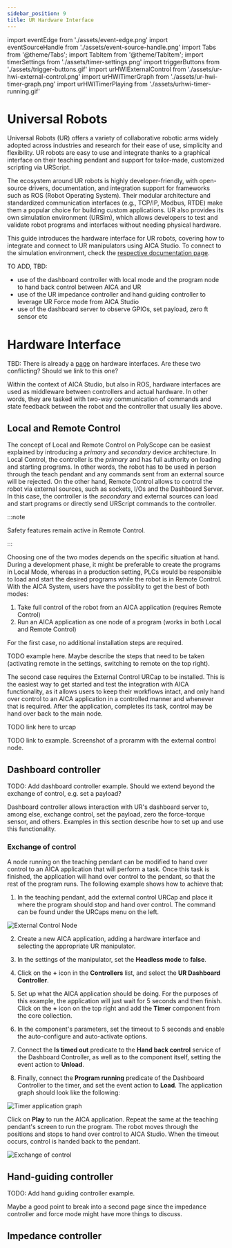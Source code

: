 ```yaml
---
sidebar_position: 9
title: UR Hardware Interface
---
```


import eventEdge from './assets/event-edge.png'
import eventSourceHandle from './assets/event-source-handle.png'
import Tabs from '@theme/Tabs';
import TabItem from '@theme/TabItem';
import timerSettings from './assets/timer-settings.png'
import triggerButtons from './assets/trigger-buttons.gif'
import urHWIExternalControl from './assets/ur-hwi-external-control.png'
import urHWITimerGraph from './assets/ur-hwi-timer-graph.png'
import urHWITimerPlaying from './assets/urhwi-timer-running.gif'

# Universal Robots

Universal Robots (UR) offers a variety of collaborative robotic arms widely adopted across industries and research for
their ease of use, simplicity and flexibility. UR robots are easy to use and integrate thanks to a graphical interface
on their teaching pendant and support for tailor-made, customized scripting via URScript.

The ecosystem around UR robots is highly developer-friendly, with open-source drivers, documentation, and integration
support for frameworks such as ROS (Robot Operating System). Their modular architecture and standardized communication
interfaces (e.g., TCP/IP, Modbus, RTDE) make them a popular choice for building custom applications. UR also provides
its own simulation environment (URSim), which allows developers to test and validate robot programs and interfaces
without needing physical hardware.

This guide introduces the hardware interface for UR robots, covering how to integrate and connect to UR manipulators
using AICA Studio. To connect to the simulation environment, check the
[respective documentation page](./ur-sim-guide.md).

TO ADD, TBD:

- use of the dashboard controller with local mode and the program node to hand back control between AICA and UR
- use of the UR impedance controller and hand guiding controller to leverage UR Force mode from AICA Studio
- use of the dashboard server to observe GPIOs, set payload, zero ft sensor etc

# Hardware Interface

TBD: There is already a [page](../../concepts/building-blocks/hardware-interfaces.md) on hardware interfaces. Are these
two conflicting? Should we link to this one?

Within the context of AICA Studio, but also in ROS, hardware interfaces are used as middleware between controllers and
actual hardware. In other words, they are tasked with two-way communication of commands and state feedback between the
robot and the controller that usually lies above.

## Local and Remote Control

The concept of Local and Remote Control on PolyScope can be easiest explained by introducing a _primary_ and _secondary_
device architecture. In Local Control, the controller is the _primary_ and has full authority on loading and starting
programs. In other words, the robot has to be used in person through the teach pendant and any commands sent from an
external source will be rejected. On the other hand, Remote Control allows to control the robot via external sources,
such as sockets, I/Os and the Dashboard Server. In this case, the controller is the _secondary_ and external sources can
load and start programs or directly send URScript commands to the controller.

:::note

Safety features remain active in Remote Control.

:::

Choosing one of the two modes depends on the specific situation at hand. During a development phase, it might be
preferable to create the programs in Local Mode, whereas in a production setting, PLCs would be responsible to load and
start the desired programs while the robot is in Remote Control. With the AICA System, users have the possiblity to get
the best of both modes:

1. Take full control of the robot from an AICA application (requires Remote Control)
2. Run an AICA application as one node of a program (works in both Local and Remote Control)

For the first case, no additional installation steps are required.

TODO example here. Maybe describe the steps that need to be taken (activating remote in the settings, switching to remote
on the top right).

The second case requires the External Control URCap to be installed. This is the easiest way to get started and test the
integration with AICA functionality, as it allows users to keep their workflows intact, and only hand over control to an AICA
application in a controlled manner and whenever that is required. After the application, completes its task, control may be 
hand over back to the main node.  

TODO link here to urcap

TODO link to example. Screenshot of a proramm with the external control node. 

## Dashboard controller

TODO: Add dashboard controller example. Should we extend beyond the exchange of control, e.g. set a payload?

Dashboard controller allows interaction with UR's dashboard server to, among else, exchange control, set the payload,
zero the force-torque sensor, and others. Examples in this section describe how to set up and use this functionality. 

### Exchange of control

A node running on the teaching pendant can be modified to hand over control to an AICA application that will perform a task.
Once this task is finished, the application will hand over control to the pendant, so that the rest of the program runs. The
following example shows how to achieve that:

1. In the teaching pendant, add the external control URCap and place it where the program should stop and hand over control.
The command can be found under the URCaps menu on the left. 

<div class="text--center">
  <img src={urHWIExternalControl} alt="External Control Node" />
</div>

2. Create a new AICA application, adding a hardware interface and selecting the appropriate UR manipulator.

3. In the settings of the manipulator, set the **Headless mode** to **false**. 

4. Click on the **+** icon in the **Controllers** list, and select the **UR Dashboard Controller**.

5. Set up what the AICA application should be doing. For the purposes of this example, the application will just wait for
5 seconds and then finish. Click on the **+** icon on the top right and add the **Timer** component from the core
collection. 

6. In the component's parameters, set the timeout to 5 seconds and enable the auto-configure and auto-activate options. 

7. Connect the **Is timed out** predicate to the **Hand back control** service of the Dashboard Controller, as well as to 
the component itself, setting the event action to **Unload**.

8. Finally, connect the **Program running** predicate of the Dashboard Controller to the timer, and set the event action 
to **Load**. The application graph should look like the following:

<div class="text--center">
  <img src={urHWITimerGraph} alt="Timer application graph" />
</div>

Click on **Play** to run the AICA application. Repeat the same at the teaching pendant's screen to run the program. The robot 
moves through the positions and stops to hand over control to AICA Studio. When the timeout occurs, control is handed back to
the pendant. 

<div class="text--center">
  <img src={urHWITimerPlaying} alt="Exchange of control" />
</div>


## Hand-guiding controller

TODO: Add hand guiding controller example.

Maybe a good point to break into a second page since the impedance controller and force mode might have more things to
discuss.

## Impedance controller
